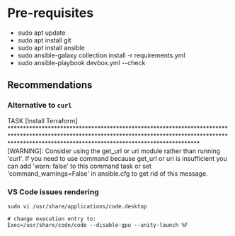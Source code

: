 # Pre-requisites

- sudo apt update
- sudo apt install git
- sudo apt install ansible
- sudo ansible-galaxy collection install -r requirements.yml
- sudo ansible-playbook devbox.yml --check


## Recommendations

### Alternative to `curl`

TASK [Install Terraform] ************************************************************************************************************************************************************************************************************
[WARNING]: Consider using the get_url or uri module rather than running 'curl'.  If you need to use command because get_url or uri is insufficient you can add 'warn: false' to this command task or set 'command_warnings=False' in
ansible.cfg to get rid of this message.

### VS Code issues rendering

```
sudo vi /usr/share/applications/code.desktop

# change execution entry to:
Exec=/usr/share/code/code --disable-gpu --unity-launch %F
```
